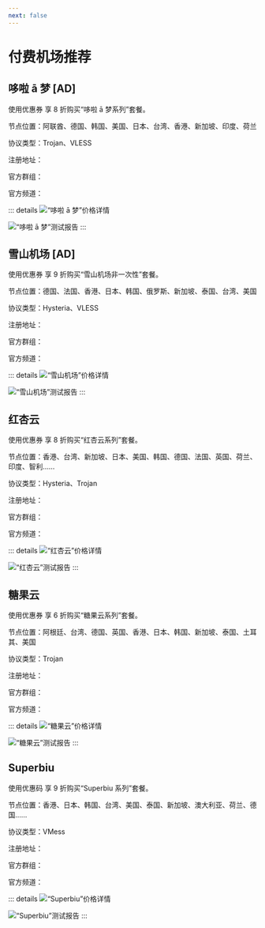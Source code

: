 ```yaml
---
next: false
---
```


# 付费机场推荐

## 哆啦 ā 梦 [AD] <Badge type="warning" text="专线机场" />

使用优惠券 <Tooltip code="ygpy" /> 享 8 折购买“哆啦 ā 梦系列”套餐。

节点位置：阿联酋、德国、韩国、美国、日本、台湾、香港、新加坡、印度、荷兰

协议类型：Trojan、VLESS

<p>注册地址：<Link href="https://f0.yyds1-doraemon.store/#/register?code=7j3dYEtw" /></p>
<p>官方群组：<Link href="https://t.me/VPNONGoo" /></p>
<p>官方频道：<Link href="https://t.me/VPNong" /></p>

::: details
<Img
    src="https://i.imgur.com/tGllYIw.png"
    alt="“哆啦 ā 梦”价格详情"
/>
<p></p>
<Img
    src="https://i.imgur.com/ZlFuSKF.png"
    alt="“哆啦 ā 梦”测试报告"
/>
:::

## 雪山机场 [AD] <Badge type="info" text="直连机场" />

使用优惠券 <Tooltip code="ygpy" /> 享 9 折购买“雪山机场非一次性”套餐。

节点位置：德国、法国、香港、日本、韩国、俄罗斯、新加坡、泰国、台湾、美国

协议类型：Hysteria、VLESS

<p>注册地址：<Link href="https://x2.xueshan.shop/#/register?code=pq7dmt6E" /></p>
<p>官方群组：<Link href="https://t.me/xueshan0001" /></p>
<p>官方频道：<Link href="https://t.me/xueshan0002" /></p>

::: details
<Img
    src="https://i.imgur.com/EZrufg9.png"
    alt="“雪山机场”价格详情"
/>
<p></p>
<Img
    src="https://i.imgur.com/2cefrO1.png"
    alt="“雪山机场”测试报告"
/>
:::

## 红杏云 <Badge type="tip" text="中转机场" />

使用优惠券 <Tooltip code="ygpy" /> 享 8 折购买“红杏云系列”套餐。

节点位置：香港、台湾、新加坡、日本、美国、韩国、德国、法国、英国、荷兰、印度、智利……

协议类型：Hysteria、Trojan

<p>注册地址：<Link href="https://hongxingyun5.vip/web/#/login?code=CPXZlpWz" /></p>
<p>官方群组：<Link href="https://t.me/hongxingyuna" /></p>
<p>官方频道：<Link href="https://t.me/hongxingyun" /></p>

::: details
<Img
    src="https://i.imgur.com/nbhQ0dn.png"
    alt="“红杏云”价格详情"
/>
<p></p>
<Img
    src="https://i.imgur.com/BqVu18N.png"
    alt="“红杏云”测试报告"
/>
:::

## 糖果云 <Badge type="warning" text="专线机场" />

使用优惠券 <Tooltip code="ygpy" /> 享 6 折购买“糖果云系列”套餐。

节点位置：阿根廷、台湾、德国、英国、香港、日本、韩国、新加坡、泰国、土耳其、美国

协议类型：Trojan

<p>注册地址：<Link href="https://candytally.diy/web/#/login?code=foHbXFgg" /></p>
<p>官方群组：<Link href="https://t.me/candytallyvip" /></p>
<p>官方频道：<Link href="https://t.me/Candytally" /></p>

::: details
<Img
    src="https://i.imgur.com/SZume7r.png"
    alt="“糖果云”价格详情"
/>
<p></p>
<Img
    src="https://i.imgur.com/YhpKrnz.jpeg"
    alt="“糖果云”测试报告"
/>
:::

## Superbiu <Badge type="warning" text="专线机场" />

使用优惠码 <Tooltip code="ygpy" /> 享 9 折购买“Superbiu 系列”套餐。

节点位置：香港、日本、韩国、台湾、美国、泰国、新加坡、澳大利亚、荷兰、德国……

协议类型：VMess

<p>注册地址：<Link href="https://superbiu.com/#/register?code=KH6xv0ou" /></p>
<p>官方群组：<Link href="https://t.me/superbiu888" /></p>
<p>官方频道：<Link href="https://t.me/superbiupd" /></p>

::: details
<Img
    src="https://i.imgur.com/bmg98GN.png"
    alt="“Superbiu”价格详情"
/>
<p></p>
<Img
    src="https://i.imgur.com/D2ihlwP.png"
    alt="“Superbiu”测试报告"
/>
:::